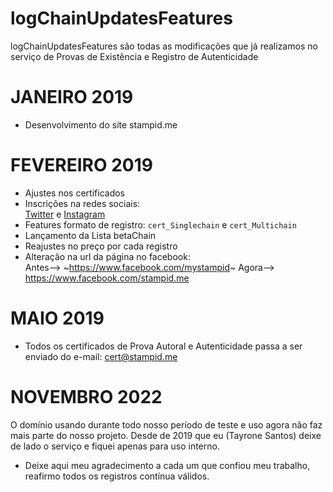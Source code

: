 # logChainUpdatesFeatures
logChainUpdatesFeatures são todas as modificações que já realizamos no serviço de Provas de Existência e Registro de Autenticidade  

# JANEIRO 2019
* Desenvolvimento do site stampid.me
# FEVEREIRO 2019
* Ajustes nos certificados
* Inscrições na redes sociais:  
[Twitter](https://www.twitter.com/stampidbr) e [Instagram](https://www.instagram.com/stampid.me)  
* Features formato de registro: ````cert_Singlechain```` e ````cert_Multichain````
* Lançamento da Lista betaChain
* Reajustes no preço por cada registro
* Alteração na url da página no facebook:   
Antes--> ~https://www.facebook.com/mystampid~
Agora--> https://www.facebook.com/stampid.me
# MAIO 2019
* Todos os certificados de Prova Autoral e Autenticidade passa a ser enviado do e-mail: cert@stampid.me
# NOVEMBRO 2022
O domínio usando durante todo nosso período de teste e uso agora não faz mais parte do nosso projeto. Desde de 2019 que eu (Tayrone Santos) deixe de lado o serviço e fiquei apenas para uso interno.
* Deixe aqui meu agradecimento a cada um que confiou meu trabalho, reafirmo todos os registros contínua válidos.
